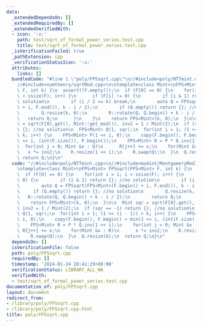 ```yaml
---
data:
  _extendedDependsOn: []
  _extendedRequiredBy: []
  _extendedVerifiedWith:
  - icon: ':x:'
    path: test/sqrt_of_formal_power_series.test.cpp
    title: test/sqrt_of_formal_power_series.test.cpp
  _isVerificationFailed: true
  _pathExtension: cpp
  _verificationStatusIcon: ':x:'
  attributes:
    links: []
  bundledCode: "#line 1 \"poly/FPSsqrt.cpp\"\n//#include<poly/NTTmint.cpp>\n//#include<modint/MontgomeryModInt.cpp>\n\
    //#include<numtheory/sqrtMod.cpp>\n\ntemplate<class Mint>\nFPS<Mint> FPSsqrt(FPS<Mint>\
    \ F, int k) {\n  assert(!F.empty());\n  if (F[0] == 0) {\n    for(int i = 1; i\
    \ < ssize(F); i++) {\n      if (F[i] != 0) {\n        if (i & 1) return {}; //no\
    \ solution\n        if (i / 2 >= k) break;\n        auto Q = FPSsqrt(FPS<Mint>(F.begin()\
    \ + i, F.end()), k - i / 2);\n        if (Q.empty()) return {}; //no solution\n\
    \        Q.resize(k, 0);\n        R::rotate(Q, Q.begin() + k - i / 2);\n     \
    \   return Q;\n      }\n    }\n    return FPS<Mint>(k, 0);\n  }\n\n  Mint sqr\
    \ = sqrt(F[0].get(), Mint::get_mod()), inv2 = 1 / Mint(2);\n  if (sqr == -1) return\
    \ {}; //no solution\n  FPS<Mint> Q(1, sqr);\n  for(int i = 1; (1 << (i - 1)) <\
    \ k; i++) {\n    FPS<Mint> P(1 << i, 0);\n    copy(F.begin(), F.begin() + min(1\
    \ << i, (int)F.size()), P.begin());\n    FPS<Mint> R = P * Q.inv(1 << i);\n  \
    \  for(int j = 0; Mint &x : Q)\n      R[j++] += x;\n    for(Mint &x : R)\n   \
    \   x *= inv2;\n    R.resize(1 << i);\n    R.swap(Q);\n  }\n  Q.resize(k);\n \
    \ return Q;\n}\n"
  code: "//#include<poly/NTTmint.cpp>\n//#include<modint/MontgomeryModInt.cpp>\n//#include<numtheory/sqrtMod.cpp>\n\
    \ntemplate<class Mint>\nFPS<Mint> FPSsqrt(FPS<Mint> F, int k) {\n  assert(!F.empty());\n\
    \  if (F[0] == 0) {\n    for(int i = 1; i < ssize(F); i++) {\n      if (F[i] !=\
    \ 0) {\n        if (i & 1) return {}; //no solution\n        if (i / 2 >= k) break;\n\
    \        auto Q = FPSsqrt(FPS<Mint>(F.begin() + i, F.end()), k - i / 2);\n   \
    \     if (Q.empty()) return {}; //no solution\n        Q.resize(k, 0);\n     \
    \   R::rotate(Q, Q.begin() + k - i / 2);\n        return Q;\n      }\n    }\n\
    \    return FPS<Mint>(k, 0);\n  }\n\n  Mint sqr = sqrt(F[0].get(), Mint::get_mod()),\
    \ inv2 = 1 / Mint(2);\n  if (sqr == -1) return {}; //no solution\n  FPS<Mint>\
    \ Q(1, sqr);\n  for(int i = 1; (1 << (i - 1)) < k; i++) {\n    FPS<Mint> P(1 <<\
    \ i, 0);\n    copy(F.begin(), F.begin() + min(1 << i, (int)F.size()), P.begin());\n\
    \    FPS<Mint> R = P * Q.inv(1 << i);\n    for(int j = 0; Mint &x : Q)\n     \
    \ R[j++] += x;\n    for(Mint &x : R)\n      x *= inv2;\n    R.resize(1 << i);\n\
    \    R.swap(Q);\n  }\n  Q.resize(k);\n  return Q;\n}\n"
  dependsOn: []
  isVerificationFile: false
  path: poly/FPSsqrt.cpp
  requiredBy: []
  timestamp: '2024-01-24 20:41:29+08:00'
  verificationStatus: LIBRARY_ALL_WA
  verifiedWith:
  - test/sqrt_of_formal_power_series.test.cpp
documentation_of: poly/FPSsqrt.cpp
layout: document
redirect_from:
- /library/poly/FPSsqrt.cpp
- /library/poly/FPSsqrt.cpp.html
title: poly/FPSsqrt.cpp
---
```

